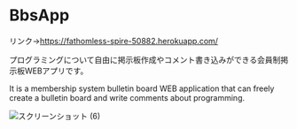 # BbsApp  


リンク→https://fathomless-spire-50882.herokuapp.com/  


プログラミングについて自由に掲示板作成やコメント書き込みができる会員制掲示板WEBアプリです。  


It is a membership system bulletin board WEB application that can freely create a bulletin board and write comments about programming.


![スクリーンショット (6)](https://user-images.githubusercontent.com/61927393/77175597-3ae0ac80-6b06-11ea-81db-d3c69f1393b3.png)


